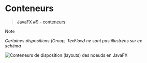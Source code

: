 # Conteneurs

> [JavaFX #9 - conteneurs](#)

> [!NOTE]
> _Certaines dispositions (Group, TexFlow) ne sont pas illustrées sur ce schéma_

![Conteneurs de disposition (layouts) des noeuds en JavaFX](https://www.zupimages.net/up/24/16/2lpm.png)
